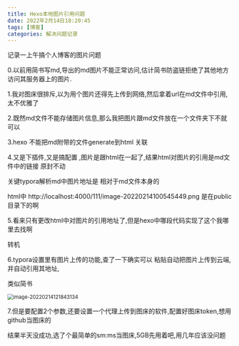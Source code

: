```yaml
---
title: Hexo本地图片引用问题
date: 2022年2月14日18:20:45
tags: [博客]
categories: 解决问题记录
---
```


记录一上午搞个人博客的图片问题

<!--more-->

0.以前用简书写md,导出的md图片不能正常访问,估计简书防盗链拒绝了其他地方访问其服务器上的图片.

1.我对图床很排斥,以为用个图片还得先上传到网络,然后拿着url在md文件中引用,太不优雅了

2.既然md文件不能存储图片信息,那么我把图片跟md文件放在一个文件夹下不就可以

3.hexo 不能把md附带的文件generate到html  关联

4.又是下插件,又是搞配置  ,图片是跟html在一起了,结果html对图片的引用是md文件中的链接 原封不动

关键typora解析md中图片地址是 相对于md文件本身的

html中  http://localhost:4000/111/image-20220214100545449.png 是在public目录下的啊

5.看来只有更改html中对图片的引用地址了,但是hexo中哪段代码实现了这个我哪里去找啊



转机

6.typora设置里有图片上传的功能,查了一下确实可以 粘贴自动把图片上传到云端,并自动引用其地址,

类似简书

<img src="https://s2.loli.net/2022/02/14/LYlnA417sU9E2kv.png" alt="image-20220214121843134" style="zoom: 80%;" />

7.但是要配置2个参数,还要设置一个代理上传到图床的软件,配置好图床token,想用github当图床的

结果半天没成功,选了个最简单的sm:ms当图床,5GB先用着吧,用几年应该没问题